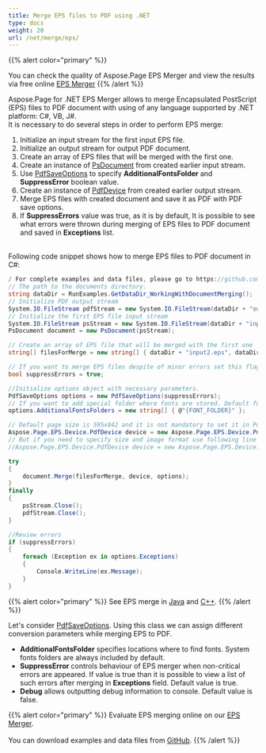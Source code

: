 ```yaml
---
title: Merge EPS files to PDF using .NET
type: docs
weight: 20
url: /net/merge/eps/
---
```


{{% alert color="primary" %}} 

You can check the quality of Aspose.Page EPS Merger and view the results via free online <a nofollow href="https://products.aspose.app/page/merger/eps">EPS Merger</a> {{% /alert %}} 

Aspose.Page for .NET EPS Merger allows to merge Encapsulated PostScript (EPS) files to PDF document with using of any language supported by .NET platform: C#, VB, J#.
<br>It is necessary to do several steps in order to perform EPS merge:
1. Initialize an input stream for the first input EPS file.
2. Initialize an output stream for output PDF document.
3. Create an array of EPS files that will be merged with the first one.
4. Create an instance of [PsDocument](https://apireference.aspose.com/page/net/aspose.page.eps/psdocument) from created earlier input stream.
5. Use [PdfSaveOptions](https://apireference.aspose.com/page/net/aspose.page.eps.device/pdfsaveoptions) to specify **AdditionalFontsFolder** and **SuppressError** boolean value.
6. Create an instance of [PdfDevice](https://apireference.aspose.com/page/net/aspose.page.eps.device/pdfdevice) from created earlier output stream.
7. Merge EPS files with created document and save it as PDF with PDF save options.
7. If **SuppressErrors** value was true, as it is by default, It is possible to see what errors were thrown during merging of EPS files to PDF document and saved in **Exceptions** list.

<br>Following code snippet shows how to merge EPS files to PDF document in C#:
<br>
```C#
/ For complete examples and data files, please go to https://github.com/aspose-page/Aspose.Page-for-.NET
// The path to the documents directory.
string dataDir = RunExamples.GetDataDir_WorkingWithDocumentMerging();
// Initialize PDF output stream
System.IO.FileStream pdfStream = new System.IO.FileStream(dataDir + "outputPDF_out.pdf", System.IO.FileMode.Create, System.IO.FileAccess.Write);
// Initialize the first EPS file input stream
System.IO.FileStream psStream = new System.IO.FileStream(dataDir + "input.eps", System.IO.FileMode.Open, System.IO.FileAccess.Read);
PsDocument document = new PsDocument(psStream);

// Create an array of EPS file that will be merged with the first one
string[] filesForMerge = new string[] { dataDir + "input2.eps", dataDir + "input3.eps" };

// If you want to merge EPS files despite of minor errors set this flag
bool suppressErrors = true;

//Initialize options object with necessary parameters.
PdfSaveOptions options = new PdfSaveOptions(suppressErrors);
// If you want to add special folder where fonts are stored. Default fonts folder in OS is always included.
options.AdditionalFontsFolders = new string[] { @"{FONT_FOLDER}" };

// Default page size is 595x842 and it is not mandatory to set it in PdfDevice
Aspose.Page.EPS.Device.PdfDevice device = new Aspose.Page.EPS.Device.PdfDevice(pdfStream);
// But if you need to specify size and image format use following line
//Aspose.Page.EPS.Device.PdfDevice device = new Aspose.Page.EPS.Device.PdfDevice(pdfStream, new System.Drawing.Size(595, 842));

try
{
    document.Merge(filesForMerge, device, options);
}
finally
{
    psStream.Close();
    pdfStream.Close();
}

//Review errors
if (suppressErrors)
{
    foreach (Exception ex in options.Exceptions)
    {
        Console.WriteLine(ex.Message);
    }
}
```
{{% alert color="primary" %}}
See EPS merge in [Java](/page/java/merge/eps/) and [C++](/page/cpp/merge/eps/).
{{% /alert %}}

Let's consider [PdfSaveOptions](https://apireference.aspose.com/page/net/aspose.page.eps.device/pdfsaveoptions). Using this class we can assign different conversion parameters while merging EPS to PDF.
<br>
- **AdditionalFontsFolder** specifies locations where to find fonts. System fonts folders are always included by default.
- **SuppressError** controls behaviour of EPS merger when non-critical errors are appeared. If value is true than it is possible to view a list of such errors after merging in **Exceptions** field. Default value is true.
- **Debug** allows outputting debug information to console. Default value is false.

{{% alert color="primary" %}}
Evaluate EPS merging online on our <a nofollow href="https://products.aspose.app/page/merger/eps">EPS Merger</a>.
<br>
<br>
You can download examples and data files from [GitHub](https://github.com/aspose-page/Aspose.Page-for-.NET). {{% /alert %}} 